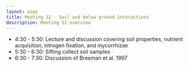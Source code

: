 ```yaml
---
layout: page
title: Meeting 12 - Soil and below ground interactions
description: Meeting 12 overview
---
```


* 4:30 - 5:30: Lecture and discussion covering soil properties, nutrient acquisition, nitrogen fixation, and mycorrhizae
* 5:30 - 6:30: Sifting collect soil samples
* 6:30 - 7:30: Discussion of Breeman et al. 1997
